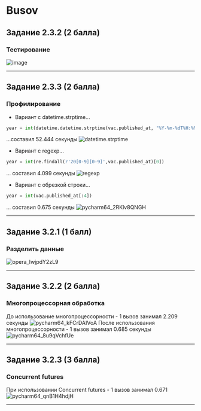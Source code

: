 # Busov
## Задание 2.3.2 (2 балла)
### Тестирование
![image](https://user-images.githubusercontent.com/88937120/205491804-43a447ad-a3a0-47ac-9168-35be2feb8bce.png)

____

## Задание 2.3.3 (2 балла)
### Профилирование
- Вариант с datetime.strptime...
```python
year = int(datetime.datetime.strptime(vac.published_at, "%Y-%m-%dT%H:%M:%S%z").strftime("%Y"))
```
...составил 52.444 секунды
![datetime.strptime](https://user-images.githubusercontent.com/88937120/205498198-1375c568-2a4e-4359-8624-c7935f5820ca.png)
- Вариант с regexp...
```python
year = int(re.findall(r'20[0-9][0-9]',vac.published_at)[0])
```
... составил 4.099 секунды
![regexp](https://user-images.githubusercontent.com/88937120/205498337-52bcfa54-dbd0-4942-907e-db4fd3faf1da.png)
- Вариант с обрезкой строки...
```python
year = int(vac.published_at[:4])
```
... составил 0.675 секунды
![pycharm64_2RKlv8QNGH](https://user-images.githubusercontent.com/88937120/205498421-eb15aed9-87c0-4a4f-9c2a-61b6d27f0c28.png)

____

## Задание 3.2.1 (1 балл)
### Разделить данные
![opera_IwjpdY2zL9](https://user-images.githubusercontent.com/88937120/206467657-ef755690-780e-46e6-a5dc-a73305038f72.png)

____

## Задание 3.2.2 (2 балла)
### Многопроцессорная обработка
До использование многопроцессорности - 1 вызов занимал 2.209 секунды
![pycharm64_kFCrDAIVoA](https://user-images.githubusercontent.com/88937120/206787254-10dcda41-788d-4513-ad6c-d7152b96a312.png)
После использования многопроцессорности - 1 вызов занимал 0.685 секунды
![pycharm64_8u9qVchfUe](https://user-images.githubusercontent.com/88937120/206787858-91ad672e-1345-4e84-8c48-9da1493467e6.png)

____

## Задание 3.2.3 (3 балла)
### Concurrent futures
При использовании Concurrent futures - 1 вызов занимал 0.671
![pycharm64_qnB1H4hdjH](https://user-images.githubusercontent.com/88937120/206793796-7baa26d2-af8c-46b3-af23-e4170ba61851.png)

____
